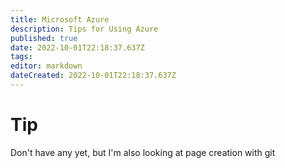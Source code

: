 ```yaml
---
title: Microsoft Azure
description: Tips for Using Azure
published: true
date: 2022-10-01T22:18:37.637Z
tags: 
editor: markdown
dateCreated: 2022-10-01T22:18:37.637Z
---
```


# Tip
Don't have any yet, but I'm also looking at page creation with git